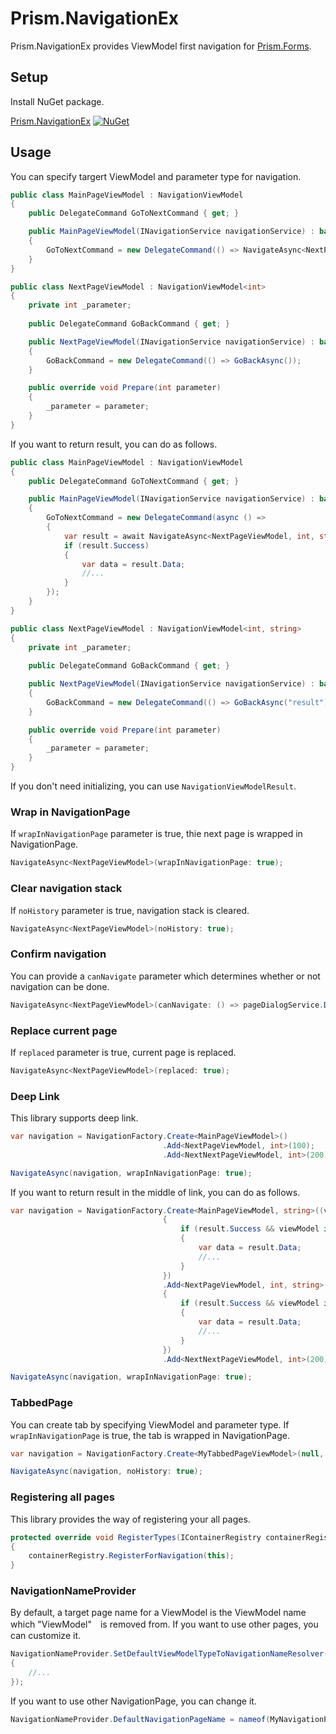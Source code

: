 # Prism.NavigationEx
Prism.NavigationEx provides ViewModel first navigation for [Prism.Forms](https://github.com/PrismLibrary/Prism).

## Setup
Install NuGet package.

[Prism.NavigationEx](https://www.nuget.org/packages/Prism.NavigationEx/) [![NuGet](https://img.shields.io/nuget/v/Prism.NavigationEx.svg?label=NuGet)](https://www.nuget.org/packages/Prism.NavigationEx/)

## Usage
You can specify targert ViewModel and parameter type for navigation.
```C#
public class MainPageViewModel : NavigationViewModel
{
    public DelegateCommand GoToNextCommand { get; }

    public MainPageViewModel(INavigationService navigationService) : base(navigationService)
    {
        GoToNextCommand = new DelegateCommand(() => NavigateAsync<NextPageViewModel, int>(100));
    }
}

public class NextPageViewModel : NavigationViewModel<int>
{
    private int _parameter;
    
    public DelegateCommand GoBackCommand { get; }

    public NextPageViewModel(INavigationService navigationService) : base(navigationService)
    {
        GoBackCommand = new DelegateCommand(() => GoBackAsync());
    }

    public override void Prepare(int parameter)
    {
        _parameter = parameter;
    }
}
```

If you want to return result, you can do as follows.
```C#
public class MainPageViewModel : NavigationViewModel
{
    public DelegateCommand GoToNextCommand { get; }

    public MainPageViewModel(INavigationService navigationService) : base(navigationService)
    {
        GoToNextCommand = new DelegateCommand(async () =>
        {
            var result = await NavigateAsync<NextPageViewModel, int, string>(100);
            if (result.Success)
            {
                var data = result.Data;
                //...
            }
        });
    }
}

public class NextPageViewModel : NavigationViewModel<int, string>
{
    private int _parameter;
    
    public DelegateCommand GoBackCommand { get; }

    public NextPageViewModel(INavigationService navigationService) : base(navigationService)
    {
        GoBackCommand = new DelegateCommand(() => GoBackAsync("result"));
    }

    public override void Prepare(int parameter)
    {
        _parameter = parameter;
    }
}
```
If you don't need initializing, you can use `NavigationViewModelResult`.

### Wrap in NavigationPage
If `wrapInNavigationPage` parameter is true, thie next page is wrapped in NavigationPage.
```C#
NavigateAsync<NextPageViewModel>(wrapInNavigationPage: true);
```

### Clear navigation stack
If `noHistory` parameter is true, navigation stack is cleared.
```C#
NavigateAsync<NextPageViewModel>(noHistory: true);
```

### Confirm navigation
You can provide a `canNavigate` parameter which determines whether or not navigation can be done.
```C#
NavigateAsync<NextPageViewModel>(canNavigate: () => pageDialogService.DisplayAlertAsync("title", "message", "OK", "Cancel");
```

### Replace current page
If `replaced` parameter is true, current page is replaced.
```C#
NavigateAsync<NextPageViewModel>(replaced: true);
```

### Deep Link
This library supports deep link.
```C#
var navigation = NavigationFactory.Create<MainPageViewModel>()
                                  .Add<NextPageViewModel, int>(100);
                                  .Add<NextNextPageViewModel, int>(200);

NavigateAsync(navigation, wrapInNavigationPage: true);
```

If you want to return result in the middle of link, you can do as follows. 
```C#
var navigation = NavigationFactory.Create<MainPageViewModel, string>((viewModel, result) => 
                                  {
                                      if (result.Success && viewModel is MainPageViewModel mainPageViewModel)
                                      {
                                          var data = result.Data;
                                          //...
                                      }
                                  })
                                  .Add<NextPageViewModel, int, string>(100, (viewModel, result) => 
                                  {
                                      if (result.Success && viewModel is NextPageViewModel nextPageViewModel)
                                      {
                                          var data = result.Data;
                                          //...
                                      }
                                  })
                                  .Add<NextNextPageViewModel, int>(200);

NavigateAsync(navigation, wrapInNavigationPage: true);
```

### TabbedPage
You can create tab by specifying ViewModel and parameter type. If `wrapInNavigationPage` is true, the tab is wrapped in NavigationPage.
```C#
var navigation = NavigationFactory.Create<MyTabbedPageViewModel>(null, new Tab<FirstTabPageViewModel, string>("text", true), new Tab<SecondTabPageViewModel>());

NavigateAsync(navigation, noHistory: true);
```

### Registering all pages
This library provides the way of registering your all pages.
```C#
protected override void RegisterTypes(IContainerRegistry containerRegistry)
{
    containerRegistry.RegisterForNavigation(this);
}
```

### NavigationNameProvider
By default, a target page name for a ViewModel is the ViewModel name which "ViewModel"　is removed from. If you want to use other pages, you can customize it.
```C#
NavigationNameProvider.SetDefaultViewModelTypeToNavigationNameResolver(viewModelType =>
{
    //...
});
```
If you want to use other NavigationPage, you can change it.
```C#
NavigationNameProvider.DefaultNavigationPageName = nameof(MyNavigationPage);
```
